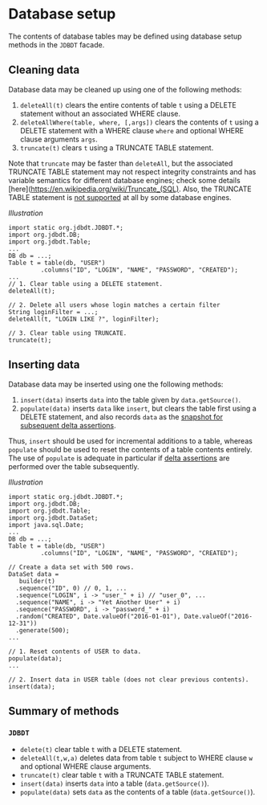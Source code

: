 # Database setup

The contents of database tables may be defined using database setup methods 
in the `JDBDT` facade.

## Cleaning data

Database data may be cleaned up using one of the following methods:

1. `deleteAll(t)` clears  the entire contents of table `t` using a DELETE statement without an associated
WHERE clause.
2. `deleteAllWhere(table, where, [,args])` clears the contents of `t` using a DELETE
statement with a WHERE clause `where` and optional WHERE clause arguments `args`.
3. `truncate(t)` clears `t` using a TRUNCATE TABLE statement.

Note that `truncate` may  be faster than `deleteAll`, but the associated TRUNCATE TABLE statement 
may not respect integrity constraints and has variable semantics 
for different database engines; check some details [here](https://en.wikipedia.org/wiki/Truncate_(SQL). 
Also, the TRUNCATE TABLE statement is [not supported](Compatibility.html#KnownIssues) at all by some database engines.

*Illustration*

    import static org.jdbdt.JDBDT.*;
    import org.jdbdt.DB;
    import org.jdbdt.Table;
    ...
    DB db = ...;
    Table t = table(db, "USER")
	         .columns("ID", "LOGIN", "NAME", "PASSWORD", "CREATED");
	...
	// 1. Clear table using a DELETE statement.
	deleteAll(t);
	
	// 2. Delete all users whose login matches a certain filter
	String loginFilter = ...;
	deleteAll(t, "LOGIN LIKE ?", loginFilter);
	
	// 3. Clear table using TRUNCATE.
	truncate(t);
	  
## Inserting data

Database data may be inserted using one the following methods:

1. `insert(data)` inserts `data` into the table given by `data.getSource()`.
2. `populate(data)` inserts `data` like `insert`, but clears the table first using a DELETE statement,
and also records `data` as the [snapshot for subsequent delta assertions](DBAssert.html#Snapshots).

Thus, `insert` should be used for incremental additions to a table, whereas
`populate` should be used to reset the contents of a table contents entirely. 
The use of `populate` is adequate in particular if [delta assertions](DBAssert.html) 
are performed over the table subsequently.

*Illustration*

    import static org.jdbdt.JDBDT.*;
    import org.jdbdt.DB;
    import org.jdbdt.Table;
    import org.jdbdt.DataSet;
    import java.sql.Date;
    ...
	DB db = ...;
	Table t = table(db, "USER")
	         .columns("ID", "LOGIN", "NAME", "PASSWORD", "CREATED");	
    
    // Create a data set with 500 rows.
    DataSet data = 
       builder(t)
      .sequence("ID", 0) // 0, 1, ... 
      .sequence("LOGIN", i -> "user_" + i) // "user_0", ...
      .sequence("NAME", i -> "Yet Another User" + i) 
      .sequence("PASSWORD", i -> "password_" + i) 
      .random("CREATED", Date.valueOf("2016-01-01"), Date.valueOf("2016-12-31"))
      .generate(500);
    ...
    
    // 1. Reset contents of USER to data.
    populate(data); 
    ...
    
    // 2. Insert data in USER table (does not clear previous contents).
    insert(data);

## Summary of methods
<a name="MethodReference"></a>

### `JDBDT`

- `delete(t)` clear table `t` with a DELETE statement.
- `deleteAll(t,w,a)` deletes data from table `t` subject to WHERE clause `w` and optional
WHERE clause arguments.
- `truncate(t)` clear table `t` with a TRUNCATE TABLE statement.
- `insert(data)` inserts `data` into a table (`data.getSource()`).
- `populate(data)` sets `data` as the contents of a table (`data.getSource()`).


